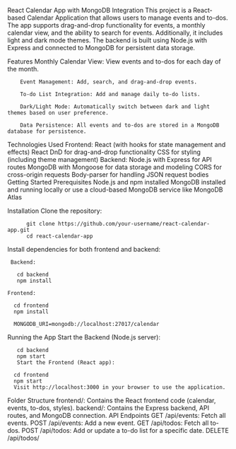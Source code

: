 React Calendar App with MongoDB Integration
This project is a React-based Calendar Application that allows users to manage events and to-dos. The app supports drag-and-drop functionality for events, a monthly calendar view, and the ability to search for events. Additionally, it includes light and dark mode themes. The backend is built using Node.js with Express and connected to MongoDB for persistent data storage.

Features
        Monthly Calendar View: View events and to-dos for each day of the month.
        
        Event Management: Add, search, and drag-and-drop events.
        
        To-do List Integration: Add and manage daily to-do lists.
        
        Dark/Light Mode: Automatically switch between dark and light themes based on user preference.
        
        Data Persistence: All events and to-dos are stored in a MongoDB database for persistence.

Technologies Used
    Frontend:
        React (with hooks for state management and effects)
        React DnD for drag-and-drop functionality
        CSS for styling (including theme management)
    Backend:
        Node.js with Express for API routes
        MongoDB with Mongoose for data storage and modeling
        CORS for cross-origin requests
        Body-parser for handling JSON request bodies
        Getting Started
Prerequisites
        Node.js and npm installed
        MongoDB installed and running locally or use a cloud-based MongoDB service like MongoDB Atlas

Installation
     Clone the repository:

          git clone https://github.com/your-username/react-calendar-app.git
          cd react-calendar-app

Install dependencies for both frontend and backend:

     Backend:

       cd backend
       npm install

    Frontend:

      cd frontend
      npm install

      MONGODB_URI=mongodb://localhost:27017/calendar

Running the App
     Start the Backend (Node.js server):

       cd backend
       npm start
       Start the Frontend (React app):

      cd frontend
      npm start
      Visit http://localhost:3000 in your browser to use the application.

Folder Structure
     frontend/: Contains the React frontend code (calendar, events, to-dos, styles).
     backend/: Contains the Express backend, API routes, and MongoDB connection.
API Endpoints
      GET /api/events: Fetch all events.
      POST /api/events: Add a new event.
      GET /api/todos: Fetch all to-dos.
      POST /api/todos: Add or update a to-do list for a specific date.
      DELETE /api/todos/


